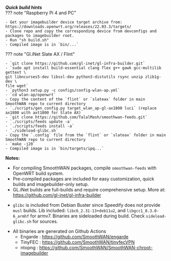 _**Quick build hints**_  
??? note "Raspberry Pi 4 and PC"

    - Get your imagebuilder device target archive from: https://downloads.openwrt.org/releases/22.03.3/targets/ 
    - Clone repo and copy the corresponding device from devconfigs and packages to imagebuilder root. 
    - Run "sh build.sh" 
    - Compiled image is in `bin/...` 
  

??? note "Gl.iNet Slate AX / Flint"

    - `git clone https://github.com/gl-inet/gl-infra-builder.git` 
    - `sudo apt install build-essential clang flex g++ gawk gcc-multilib gettext \
    git libncurses5-dev libssl-dev python3-distutils rsync unzip zlib1g-dev \
    file wget` 
    - `python3 setup.py -c configs/config-wlan-ap.yml` 
    - `cd wlan-ap/openwrt` 
    - Copy the content of the `flint` or `slateax` folder in main SmoothWAN repo to current directory
    - `./scripts/gen_config.py target_wlan_ap-gl-ax1800 luci` (replace ax1800 with axt1800 for Slate AX)
    - `git clone https://github.com/TalalMash/smoothwan-feeds.git`
    - `./scripts/feeds update -a`
    - `./scripts/feeds install -a`
    - `./sideload-glibc.sh`
    - Copy the `.config` file from the `flint` or `slateax` folder in main SmoothWAN repo to current directory
    - `make -j20` 
    - Compiled image is in `bin/targets/ipq...` 

**Notes:**  
  
- For compiling SmoothWAN packages, compile `smoothwan-feeds` with OpenWRT build system.
- Pre-compiled packages are included for easy customization, quick builds and imagebuilder-only setup.<br>  
- GL.iNet builds are full-builds and require comprehensive setup. More at: https://github.com/gl-inet/gl-infra-builder   
* `glibc` is included from Debian Buster since Speedify does not provide `musl` builds. Lib included: `libc6_2.31-13+deb11u2`, and `libgcc1_8.3.0-6_armhf` for armv7. 
Binaries are sideloaded during build. Check `sideload-glibc.sh` for sources.
- All binaries are generated on Github Actions
    - Engarde : <https://github.com/SmoothWAN/engarde>
    - TinyFEC : <https://github.com/SmoothWAN/tinyfecVPN>
    - ntopng : <https://github.com/SmoothWAN/SmoothWAN-chroot-imagebuilder>

